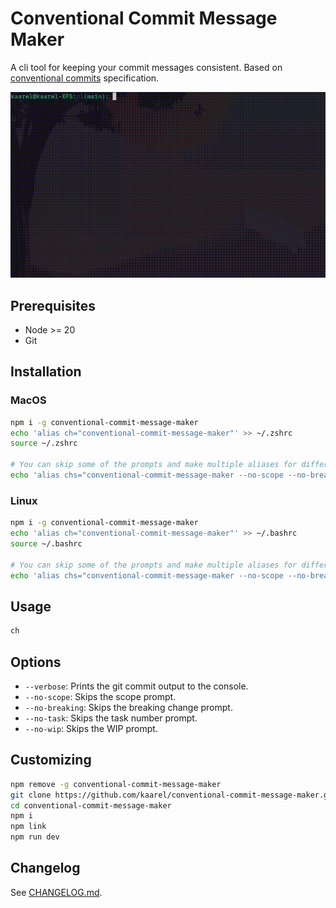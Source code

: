 # Conventional Commit Message Maker

A cli tool for keeping your commit messages consistent. Based on [conventional commits](https://www.conventionalcommits.org/en/v1.0.0/) specification.

![demo](https://github.com/kaareloun/conventional-commit-message-maker/blob/main/demo.gif?raw=true)

## Prerequisites

- Node >= 20
- Git

## Installation

### MacOS

```bash
npm i -g conventional-commit-message-maker
echo 'alias ch="conventional-commit-message-maker"' >> ~/.zshrc
source ~/.zshrc

# You can skip some of the prompts and make multiple aliases for different projects
echo 'alias chs="conventional-commit-message-maker --no-scope --no-breaking --no-task --no-wip"' >> ~/.zshrc
```

### Linux

```bash
npm i -g conventional-commit-message-maker
echo 'alias ch="conventional-commit-message-maker"' >> ~/.bashrc
source ~/.bashrc

# You can skip some of the prompts and make multiple aliases for different projects
echo 'alias chs="conventional-commit-message-maker --no-scope --no-breaking --no-task --no-wip"' >> ~/.bashrc
```

## Usage

```bash
ch
```

## Options

- `--verbose`: Prints the git commit output to the console.
- `--no-scope`: Skips the scope prompt.
- `--no-breaking`: Skips the breaking change prompt.
- `--no-task`: Skips the task number prompt.
- `--no-wip`: Skips the WIP prompt.

## Customizing

```bash
npm remove -g conventional-commit-message-maker
git clone https://github.com/kaarel/conventional-commit-message-maker.git
cd conventional-commit-message-maker
npm i
npm link
npm run dev
```

## Changelog

See [CHANGELOG.md](./CHANGELOG.md).
